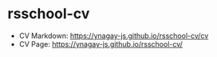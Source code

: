 # rsschool-cv

+ CV Markdown: https://ynagay-js.github.io/rsschool-cv/cv
+ CV Page: https://ynagay-js.github.io/rsschool-cv/
